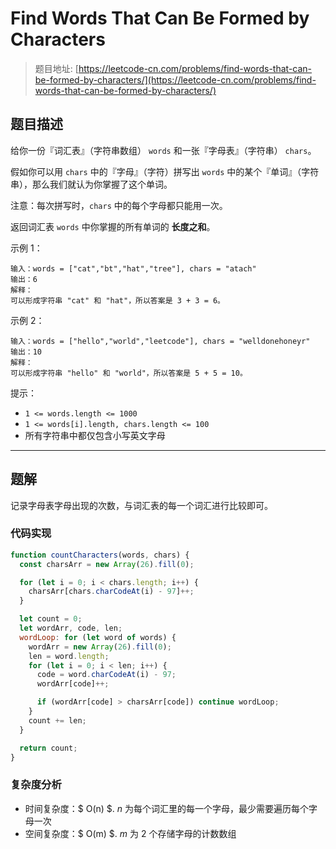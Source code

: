 # Find Words That Can Be Formed by Characters

> 题目地址: [https://leetcode-cn.com/problems/find-words-that-can-be-formed-by-characters/](https://leetcode-cn.com/problems/find-words-that-can-be-formed-by-characters/)

## 题目描述

给你一份『词汇表』（字符串数组） `words` 和一张『字母表』（字符串） `chars`。

假如你可以用 `chars` 中的『字母』（字符）拼写出 `words` 中的某个『单词』（字符串），那么我们就认为你掌握了这个单词。

注意：每次拼写时，`chars` 中的每个字母都只能用一次。

返回词汇表 `words` 中你掌握的所有单词的 **长度之和**。

示例 1：

```
输入：words = ["cat","bt","hat","tree"], chars = "atach"
输出：6
解释： 
可以形成字符串 "cat" 和 "hat"，所以答案是 3 + 3 = 6。
```

示例 2：

```
输入：words = ["hello","world","leetcode"], chars = "welldonehoneyr"
输出：10
解释：
可以形成字符串 "hello" 和 "world"，所以答案是 5 + 5 = 10。
```

提示：

* `1 <= words.length <= 1000`
* `1 <= words[i].length, chars.length <= 100`
* 所有字符串中都仅包含小写英文字母

------

## 题解

记录字母表字母出现的次数，与词汇表的每一个词汇进行比较即可。

### 代码实现

```js
function countCharacters(words, chars) {
  const charsArr = new Array(26).fill(0);

  for (let i = 0; i < chars.length; i++) {
    charsArr[chars.charCodeAt(i) - 97]++;
  }

  let count = 0;
  let wordArr, code, len;
  wordLoop: for (let word of words) {
    wordArr = new Array(26).fill(0);
    len = word.length;
    for (let i = 0; i < len; i++) {
      code = word.charCodeAt(i) - 97;
      wordArr[code]++;

      if (wordArr[code] > charsArr[code]) continue wordLoop;
    }
    count += len;
  }

  return count;
}
```

### 复杂度分析

* 时间复杂度：$ O(n) $. $n$ 为每个词汇里的每一个字母，最少需要遍历每个字母一次
* 空间复杂度：$ O(m) $. $m$ 为 2 个存储字母的计数数组
